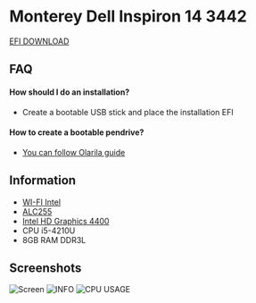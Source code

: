 
# Monterey Dell Inspiron 14 3442

[EFI DOWNLOAD](https://suaurl.com/06813d)

## FAQ

#### How should I do an installation?

- Create a bootable USB stick and place the installation EFI
#### How to create a bootable pendrive?

- [You can follow Olarila guide](https://www.olarila.com/topic/5794-hackintosh-guide-install-macos-with-vanilla-olarila-image-step-by-step-install-and-post-install-windows-linux-or-mac/)


## Information

 - [WI-FI Intel](https://github.com/OpenIntelWireless/itlwm)
 - [ALC255](https://www.realtek.cz/download-ALC255-sound-driver-for-Windows10-64bit.html)
 - [Intel HD Graphics 4400](https://www.intel.com.br/content/www/br/pt/support/products/81497/graphics/intel-hd-graphics-family/intel-hd-graphics-4400.html#support-product-specification)
 - CPU i5-4210U
 - 8GB RAM DDR3L

## Screenshots

![Screen](https://images2.imgbox.com/6e/07/77X6X2G6_o.png)
![INFO](https://images2.imgbox.com/ca/c4/GoXQYiE9_o.png)
![CPU USAGE](https://images2.imgbox.com/bc/76/zLrkqGxB_o.png)
